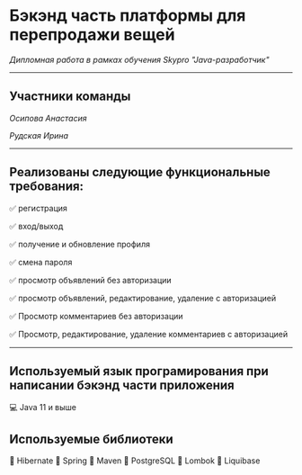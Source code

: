 # **Бэкэнд часть платформы для перепродажи вещей**

*Дипломная работа в рамках обучения Skypro "Java-разработчик"*


---

## **Участники команды**

*Осипова Анастасия*

*Рудская Ирина*

---

## **Реализованы следующие функциональные требования:**

:white_check_mark: регистрация

:white_check_mark: вход/выход

:white_check_mark: получение и обновление профиля

:white_check_mark: смена пароля

:white_check_mark: просмотр объявлений без авторизации

:white_check_mark: просмотр объявлений, редактирование, удаление с авторизацией

:white_check_mark: Просмотр комментариев без авторизации

:white_check_mark: Просмотр, редактирование, удаление комментариев с авторизацией

---

## **Используемый язык програмирования при написании бэкэнд части приложения**

:computer: Java 11 и выше


## **Используемые библиотеки**

:small_blue_diamond: Hibernate
:small_blue_diamond: Spring
:small_blue_diamond: Maven
:small_blue_diamond: PostgreSQL
:small_blue_diamond: Lombok
:small_blue_diamond: Liquibase

